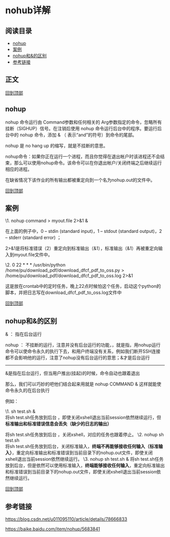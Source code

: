 # nohub详解

## 阅读目录



- [nohup](https://www.cnblogs.com/jinxiao-pu/p/9131057.html#_label0)
- [案例](https://www.cnblogs.com/jinxiao-pu/p/9131057.html#_label1)
- [nohup和&的区别](https://www.cnblogs.com/jinxiao-pu/p/9131057.html#_label2)
- [参考链接](https://www.cnblogs.com/jinxiao-pu/p/9131057.html#_label3)



## 正文



[回到顶部](https://www.cnblogs.com/jinxiao-pu/p/9131057.html#_labelTop)

## nohup

nohup 命令运行由 Command参数和任何相关的 Arg参数指定的命令，忽略所有挂断（SIGHUP）信号。在注销后使用 nohup 命令运行后台中的程序。要运行后台中的 nohup 命令，添加 & （ 表示“and”的符号）到命令的尾部。

nohup 是 no hang up 的缩写，就是不挂断的意思。

nohup命令：如果你正在运行一个进程，而且你觉得在退出帐户时该进程还不会结束，那么可以使用nohup命令。该命令可以在你退出帐户/关闭终端之后继续运行相应的进程。

在缺省情况下该作业的所有输出都被重定向到一个名为nohup.out的文件中。

[回到顶部](https://www.cnblogs.com/jinxiao-pu/p/9131057.html#_labelTop)

## 案例

\1. nohup command > myout.file 2>&1 &   

在上面的例子中，0 – stdin (standard input)，1 – stdout (standard output)，2 – stderr (standard error) ；

2>&1是将标准错误（2）重定向到标准输出（&1），标准输出（&1）再被重定向输入到myout.file文件中。

\2. 0 22 * * * /usr/bin/python  /home/pu/download_pdf/download_dfcf_pdf_to_oss.py >  /home/pu/download_pdf/download_dfcf_pdf_to_oss.log 2>&1

这是放在crontab中的定时任务，晚上22点时候怕这个任务，启动这个python的脚本，并把日志写在download_dfcf_pdf_to_oss.log文件中

[回到顶部](https://www.cnblogs.com/jinxiao-pu/p/9131057.html#_labelTop)

## nohup和&的区别

& ： 指在后台运行

nohup ： 不挂断的运行，注意并没有后台运行的功能，，就是指，用nohup运行命令可以使命令永久的执行下去，和用户终端没有关系，例如我们断开SSH连接都不会影响他的运行，注意了nohup没有后台运行的意思；&才是后台运行

------

 

&是指在后台运行，但当用户推出(挂起)的时候，命令自动也跟着退出

那么，我们可以巧妙的吧他们结合起来用就是
nohup COMMAND &
这样就能使命令永久的在后台执行

例如：

 \1. sh test.sh &  
将sh test.sh任务放到后台 ，即使关闭xshell退出当前session依然继续运行，但**标准输出和标准错误信息会丢失（缺少的日志的输出）**

将sh test.sh任务放到后台 ，关闭xshell，对应的任务也跟着停止。
\2. nohup sh test.sh  
将sh test.sh任务放到后台，关闭标准输入，**终端不再能够接收任何输入（标准输入）**，重定向标准输出和标准错误到当前目录下的nohup.out文件，即使关闭xshell退出当前session依然继续运行。
\3. nohup sh test.sh  & 
将sh test.sh任务放到后台，但是依然可以使用标准输入，**终端能够接收任何输入**，重定向标准输出和标准错误到当前目录下的nohup.out文件，即使关闭xshell退出当前session依然继续运行。

 

[回到顶部](https://www.cnblogs.com/jinxiao-pu/p/9131057.html#_labelTop)

## 参考链接

https://blog.csdn.net/u011095110/article/details/78666833

https://baike.baidu.com/item/nohup/5683841